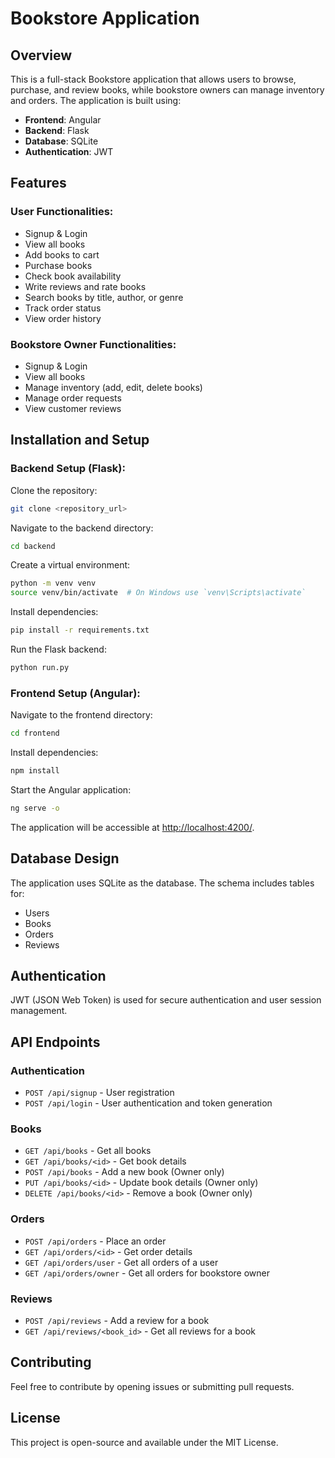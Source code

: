 # Bookstore Application

## Overview

This is a full-stack Bookstore application that allows users to browse, purchase, and review books, while bookstore owners can manage inventory and orders. The application is built using:

- **Frontend**: Angular
- **Backend**: Flask
- **Database**: SQLite
- **Authentication**: JWT

## Features

### User Functionalities:
- Signup & Login
- View all books
- Add books to cart
- Purchase books
- Check book availability
- Write reviews and rate books
- Search books by title, author, or genre
- Track order status
- View order history

### Bookstore Owner Functionalities:
- Signup & Login
- View all books
- Manage inventory (add, edit, delete books)
- Manage order requests
- View customer reviews

## Installation and Setup

### Backend Setup (Flask):

Clone the repository:
```sh
git clone <repository_url>
```

Navigate to the backend directory:
```sh
cd backend
```

Create a virtual environment:
```sh
python -m venv venv
source venv/bin/activate  # On Windows use `venv\Scripts\activate`
```

Install dependencies:
```sh
pip install -r requirements.txt
```

Run the Flask backend:
```sh
python run.py
```

### Frontend Setup (Angular):

Navigate to the frontend directory:
```sh
cd frontend
```

Install dependencies:
```sh
npm install
```

Start the Angular application:
```sh
ng serve -o
```

The application will be accessible at [http://localhost:4200/](http://localhost:4200/).

## Database Design

The application uses SQLite as the database. The schema includes tables for:
- Users
- Books
- Orders
- Reviews

## Authentication

JWT (JSON Web Token) is used for secure authentication and user session management.

## API Endpoints

### Authentication
- `POST /api/signup` - User registration
- `POST /api/login` - User authentication and token generation

### Books
- `GET /api/books` - Get all books
- `GET /api/books/<id>` - Get book details
- `POST /api/books` - Add a new book (Owner only)
- `PUT /api/books/<id>` - Update book details (Owner only)
- `DELETE /api/books/<id>` - Remove a book (Owner only)

### Orders
- `POST /api/orders` - Place an order
- `GET /api/orders/<id>` - Get order details
- `GET /api/orders/user` - Get all orders of a user
- `GET /api/orders/owner` - Get all orders for bookstore owner

### Reviews
- `POST /api/reviews` - Add a review for a book
- `GET /api/reviews/<book_id>` - Get all reviews for a book

## Contributing

Feel free to contribute by opening issues or submitting pull requests.

## License

This project is open-source and available under the MIT License.
